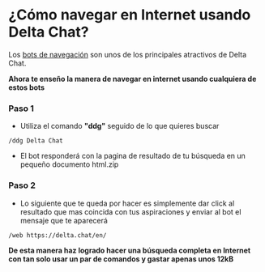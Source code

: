 # ¿Cómo navegar en Internet usando Delta Chat?

Los [bots de navegación](https://github.com/adbenitez/deltachat-manual/blob/main/docs/bots.md#navegaci%C3%B3n) son unos de los principales atractivos de Delta Chat.

**Ahora te enseño la manera de navegar en internet usando cualquiera de estos bots**

### Paso 1
-  Utiliza el comando **"ddg"** seguido de lo que quieres buscar 

 `/ddg Delta Chat`
 
 - El bot responderá con la pagina de resultado de tu búsqueda en un pequeño documento html.zip 
 
 ### Paso 2
- Lo siguiente que te queda por hacer es simplemente dar click al resultado que mas coincida con tus aspiraciones y enviar al bot el mensaje que te aparecerá 

`/web https://delta.chat/en/`

**De esta manera haz logrado hacer una búsqueda completa en Internet con tan solo usar un par de comandos y gastar apenas unos 12kB**


 
